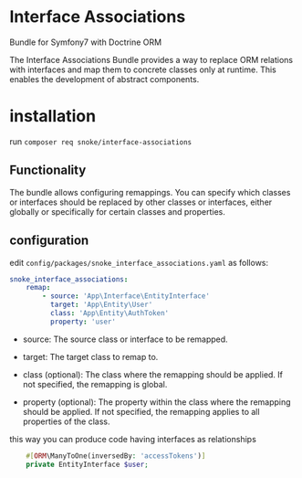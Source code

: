 # Interface Associations
Bundle for Symfony7 with Doctrine ORM

The Interface Associations Bundle provides a way to replace ORM relations with interfaces and map them to concrete classes only at runtime. This enables the development of abstract components.
# installation
run ```composer req snoke/interface-associations```

## Functionality

The bundle allows configuring remappings. You can specify which classes or interfaces should be replaced by other classes or interfaces, either globally or specifically for certain classes and properties.

## configuration

edit ```config/packages/snoke_interface_associations.yaml``` as follows:
```yaml
snoke_interface_associations:
    remap:
        - source: 'App\Interface\EntityInterface'
          target: 'App\Entity\User'
          class: 'App\Entity\AuthToken'
          property: 'user'
```

- source: The source class or interface to be remapped.


- target: The target class to remap to.


- class (optional): The class where the remapping should be applied. If not specified, the remapping is global.


- property (optional): The property within the class where the remapping should be applied. If not specified, the remapping applies to all properties of the class.

this way you can produce code having interfaces as relationships
```php
    #[ORM\ManyToOne(inversedBy: 'accessTokens')]
    private EntityInterface $user;
```
